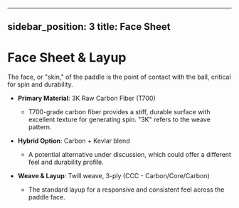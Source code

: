 
---
sidebar_position: 3
title: Face Sheet
---

# Face Sheet & Layup

The face, or "skin," of the paddle is the point of contact with the ball, critical for spin and durability.

- **Primary Material**: 3K Raw Carbon Fiber (T700)
  - T700-grade carbon fiber provides a stiff, durable surface with excellent texture for generating spin. "3K" refers to the weave pattern.

- **Hybrid Option**: Carbon + Kevlar blend
  - A potential alternative under discussion, which could offer a different feel and durability profile.

- **Weave & Layup**: Twill weave, 3-ply (CCC - Carbon/Core/Carbon)
  - The standard layup for a responsive and consistent feel across the paddle face.
